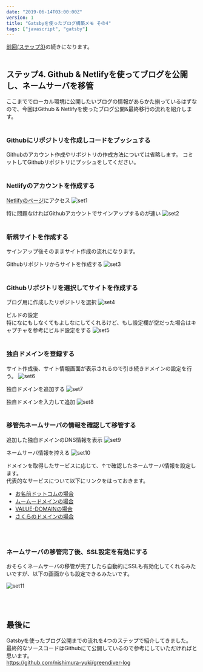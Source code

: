 ```yaml
---
date: "2019-06-14T03:00:00Z"
version: 1
title: "Gatsbyを使ったブログ構築メモ その4"
tags: ["javascript", "gatsby"]
---
```


[前回(ステップ3)](/gatsby-blog-getting-started-3/)の続きになります。
<br/>
<br/>

## ステップ4. Github & Netlifyを使ってブログを公開し、ネームサーバを移管

ここまででローカル環境に公開したいブログの情報があらかた揃っているはずなので、今回はGithub & Netlifyを使ったブログ公開&最終移行の流れを紹介します。
<br/>
<br/>

### Githubにリポジトリを作成しコードをプッシュする

Githubのアカウント作成やリポジトリの作成方法については省略します。
コミットしてGithubリポジトリにプッシュをしてください。
<br/>
<br/>

### Netlifyのアカウントを作成する

[Netlifyのページ](https://www.netlify.com/)にアクセス
![set1](./set1.png)

特に問題なければGithubアカウントでサインアップするのが速い
![set2](./set2.png)
<br/>
<br/>

### 新規サイトを作成する
サインアップ後そのままサイト作成の流れになります。

Githubリポジトリからサイトを作成する
![set3](./set3.png)
<br/>
<br/>

### Githubリポジトリを選択してサイトを作成する

ブログ用に作成したリポジトリを選択
![set4](./set4.png)

ビルドの設定  
特になにもしなくてもよしなにしてくれるけど、もし設定欄が空だった場合はキャプチャを参考にビルド設定をする
![set5](./set5.png)
<br/>
<br/>

### 独自ドメインを登録する
サイト作成後、サイト情報画面が表示されるので引き続きドメインの設定を行う。
![set6](./set6.png)

独自ドメインを追加する
![set7](./set7.png)

独自ドメインを入力して追加
![set8](./set8.png)
<br/>
<br/>

### 移管先ネームサーバの情報を確認して移管する
追加した独自ドメインのDNS情報を表示
![set9](./set9.png)

ネームサーバ情報を控える
![set10](./set10.png)

ドメインを取得したサービスに応じて、↑で確認したネームサーバ情報を設定します。  
代表的なサービスについて以下にリンクをはっておきます。

- [お名前ドットコムの場合](https://www.onamae.com/guide/p/67)
- [ムームードメインの場合](https://muumuu-domain.com/?mode=guide&state=ns_other)
- [VALUE-DOMAINの場合](https://www.value-domain.com/userguide/manual/transferother/)
- [さくらのドメインの場合](https://help.sakura.ad.jp/hc/ja/articles/206205831-%E3%83%8D%E3%83%BC%E3%83%A0%E3%82%B5%E3%83%BC%E3%83%90%E6%83%85%E5%A0%B1%E3%81%AE%E5%A4%89%E6%9B%B4)
<br/>
<br/>

### ネームサーバの移管完了後、SSL設定を有効にする
おそらくネームサーバの移管が完了したら自動的にSSLも有効化してくれるみたいですが、以下の画面からも設定できるみたいです。

![set11](./set11.png)

<br/>
<br/>


## 最後に 

Gatsbyを使ったブログ公開までの流れを4つのステップで紹介してきました。  
最終的なソースコードはGithubにて公開しているので参考にしていただければと思います。  
https://github.com/nishimura-yuki/greendiver-log



